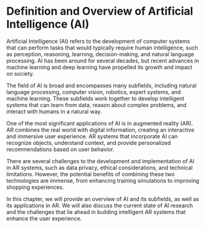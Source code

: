 Definition and Overview of Artificial Intelligence (AI)
=====================================================================

Artificial Intelligence (AI) refers to the development of computer systems that can perform tasks that would typically require human intelligence, such as perception, reasoning, learning, decision-making, and natural language processing. AI has been around for several decades, but recent advances in machine learning and deep learning have propelled its growth and impact on society.

The field of AI is broad and encompasses many subfields, including natural language processing, computer vision, robotics, expert systems, and machine learning. These subfields work together to develop intelligent systems that can learn from data, reason about complex problems, and interact with humans in a natural way.

One of the most significant applications of AI is in augmented reality (AR). AR combines the real world with digital information, creating an interactive and immersive user experience. AR systems that incorporate AI can recognize objects, understand context, and provide personalized recommendations based on user behavior.

There are several challenges to the development and implementation of AI in AR systems, such as data privacy, ethical considerations, and technical limitations. However, the potential benefits of combining these two technologies are immense, from enhancing training simulations to improving shopping experiences.

In this chapter, we will provide an overview of AI and its subfields, as well as its applications in AR. We will also discuss the current state of AI research and the challenges that lie ahead in building intelligent AR systems that enhance the user experience.
